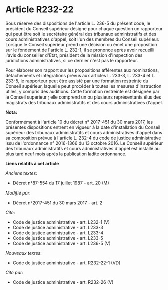 # Article R232-22

Sous réserve des dispositions de l'article L. 236-5 du présent code, le président du Conseil supérieur désigne pour chaque
question un rapporteur qui peut être soit le secrétaire général des tribunaux administratifs et des cours administratives
d'appel, soit l'un des membres du Conseil supérieur. Lorsque le Conseil supérieur prend une décision ou émet une proposition
sur le fondement de l'article L. 232-1, il se prononce après avoir recueilli l'avis du conseiller d'Etat, président de la
mission d'inspection des juridictions administratives, si ce dernier n'est pas le rapporteur. 

Pour élaborer son rapport sur les propositions afférentes aux nominations, détachements et intégrations prévus aux articles
L. 233-3, L. 233-4 et L. 233-5, le rapporteur peut être assisté par une formation restreinte du Conseil supérieur, laquelle
peut procéder à toutes les mesures d'instruction utiles, y compris des auditions. Cette formation restreinte est désignée par
le Conseil supérieur ; elle comprend un ou plusieurs représentants élus des magistrats des tribunaux administratifs et des
cours administratives d'appel.

**Nota:**

Conformément à l'article 10 du décret n° 2017-451 du 30 mars 2017, les présentes dispositions entrent en vigueur à la date
d'installation du Conseil supérieur des tribunaux administratifs et cours administratives d'appel dans sa composition prévue
à l'article L. 232-4 du code de justice administrative issu de l'ordonnance n° 2016-1366 du 13 octobre 2016. Le Conseil
supérieur des tribunaux administratifs et cours administratives d'appel est installé au plus tard neuf mois après la
publication ladite ordonnance.

**Liens relatifs à cet article**

_Anciens textes_:

  - Décret n°87-554 du 17 juillet 1987 - art. 20 (M)

_Modifié par_:

  - Décret n°2017-451 du 30 mars 2017 - art. 2

_Cite_:

  - Code de justice administrative - art. L232-1 (V)
  - Code de justice administrative - art. L233-3
  - Code de justice administrative - art. L233-4
  - Code de justice administrative - art. L233-5
  - Code de justice administrative - art. L236-5 (V)

_Nouveaux textes_:

  - Code de justice administrative - art. R232-22-1 (VD)

_Cité par_:

  - Code de justice administrative - art. R232-26 (V)
